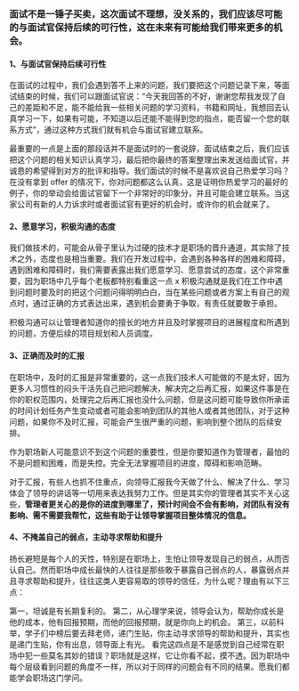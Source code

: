 ### 面试不是一锤子买卖，这次面试不理想，没关系的，我们应该尽可能的与面试官保持后续的可行性，这在未来有可能给我们带来更多的机会。

#### 1、与面试官保持后续可行性
在面试的过程中，我们会遇到答不上来的问题，我们要把这个问题记录下来，等面试结束的时候，我们可以跟面试官说：“今天我回答的不好，谢谢您帮我发现了自己的差距和不足，能不能给我一些相关问题的学习资料，书籍和网址，我想回去认真学习一下，如果有可能，不知道以后还能不能得到您的指点，能否留一个您的联系方式”，通过这种方式我们就有机会与面试官建立联系。

最重要的一点是上面的那段话并不是面试时的一套说辞，面试结束之后，我们应该把这个问题的相关知识认真学习，最后把你最终的答案整理出来发送给面试官，并诚恳的希望得到对方的批评和指导。我们面试的时候不是喜欢说自己热爱学习吗？在没有拿到 offer 的情况下，你对问题都这么认真，这是证明你热爱学习的最好的例子，你的举动会给面试官留下一个非常好的印象分，并且可能会建立联系。当这家公司有新的人力诉求时或者面试官有更好的机会时，或许你的机会就来了。 

#### 2、愿意学习，积极沟通的态度

我们做技术的，可能会从骨子里认为过硬的技术才是职场的晋升通道，其实除了技术之外，态度也是相当重要。我们在开发过程中，会遇到各种各样的困难和障碍，遇到困难和障碍时，我们需要表露出我们愿意学习、愿意尝试的态度，这个非常重要，因为职场中几乎每个老板都特别看重这一点
x
积极沟通就是我们在工作中遇到问题时要及时的把这个问题问得明明白白，当在某些问题或者方案上有自己的观点时，通过正确的方式表达出来，遇到机会要勇于争取，有责任就要敢于承担。

积极沟通可以让管理者知道你的擅长的地方并且及时掌握项目的进展程度和所遇到的问题，方便后续的项目规划和人员调度。

#### 3、正确而及时的汇报

在职场中，及时的汇报是非常重要的，这一点我们技术人可能做的不是太好，因为更多人习惯性的闷头干活先自己把问题解决，解决完之后再汇报，如果这件事是在你的职权范围内，处理完之后再汇报也没什么问题，但是这问题可能导致你所承诺的时间计划任务产生变动或者可能会影响到团队的其他人或者其他团队，对于这种问题，如果你不及时汇报，可能会产生很严重的问题，影响到整个团队的后续安排。

作为职场新人可能意识不到这个问题的重要性，但是你要知道作为管理者，最怕的不是问题和困难，而是失控。完全无法掌握项目的进度，障碍和影响范畴。

对于汇报，有些人也抓不住重点，向领导汇报我今天做了什么、解决了什么、学习体会了领导的讲话等一切用来表达我努力工作。但是其实你的管理者其实不关心这些，**管理者更关心的是你的进度到哪里了，预计时间会不会有影响，对团队有没有影响、需不需要我帮忙，这些有助于让领导掌握项目整体情况的信息。** 

#### 4、不掩盖自己的弱点，主动寻求帮助和提升

扬长避短是每个人的天性，特别是在职场上，生怕让领导发现自己的弱点，从而否认自己。然而职场中成长最快的人往往是那些敢于暴露自己弱点的人，暴露弱点并且寻求帮助和提升，往往这类人更容易取的领导的信任，为什么呢？理由有以下三点：

第一，坦诚是有长期复利的。
第二，从心理学来说，领导会认为，帮助你成长是他的成本，他有回报预期，而他的回报预期，就是你向上的机会。
第三，以前科举，学子们中榜后要去拜老师，递门生贴，你主动寻求领导的帮助和提升，其实也是递门生贴，你有出息，领导面上有光。
看完这四点是不是感觉到自己经常在职场中犯一些莫名其妙的错误？职场就是这样，它让你看不起，摸不透。因为职场中每个层级看到问题的角度不一样，所以对于同样的问题会有不同的结果。愿我们都能学会职场这门学问。





